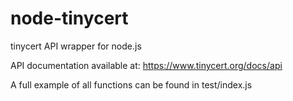 node-tinycert
=============

tinycert API wrapper for node.js

API documentation available at: https://www.tinycert.org/docs/api

A full example of all functions can be found in test/index.js

